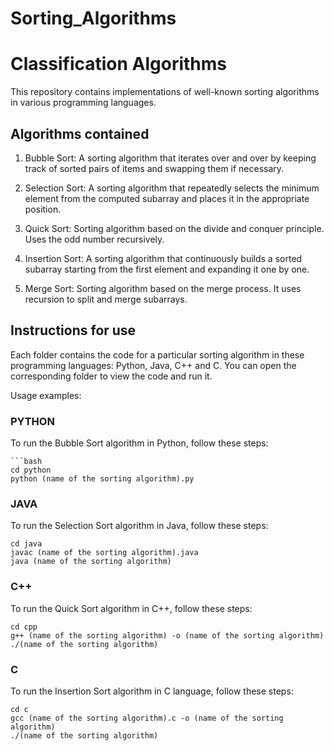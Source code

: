 # Sorting_Algorithms

# Classification Algorithms
This repository contains implementations of well-known sorting algorithms in various programming languages.

## Algorithms contained

1. Bubble Sort: A sorting algorithm that iterates over and over by keeping track of sorted pairs of items and swapping them if necessary.

2. Selection Sort: A sorting algorithm that repeatedly selects the minimum element from the computed subarray and places it in the appropriate position.

3. Quick Sort: Sorting algorithm based on the divide and conquer principle. Uses the odd number recursively.

4. Insertion Sort: A sorting algorithm that continuously builds a sorted subarray starting from the first element and expanding it one by one.

5. Merge Sort: Sorting algorithm based on the merge process. It uses recursion to split and merge subarrays.

## Instructions for use
Each folder contains the code for a particular sorting algorithm in these programming languages: Python, Java, C++ and C. You can open the corresponding folder to view the code and run it.

Usage examples:

### PYTHON
To run the Bubble Sort algorithm in Python, follow these steps:

    ```bash
    cd python
    python (name of the sorting algorithm).py

### JAVA
To run the Selection Sort algorithm in Java, follow these steps:

    cd java
    javac (name of the sorting algorithm).java
    java (name of the sorting algorithm)

### C++
To run the Quick Sort algorithm in C++, follow these steps:

    cd cpp
    g++ (name of the sorting algorithm) -o (name of the sorting algorithm)
    ./(name of the sorting algorithm)

### C
To run the Insertion Sort algorithm in C language, follow these steps:

    cd c
    gcc (name of the sorting algorithm).c -o (name of the sorting algorithm)
    ./(name of the sorting algorithm)